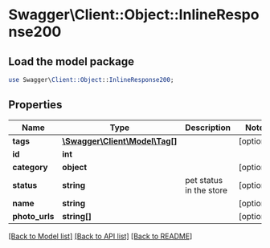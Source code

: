# Swagger\Client::Object::InlineResponse200

## Load the model package
```perl
use Swagger\Client::Object::InlineResponse200;
```

## Properties
Name | Type | Description | Notes
------------ | ------------- | ------------- | -------------
**tags** | [**\Swagger\Client\Model\Tag[]**](Tag.md) |  | [optional] 
**id** | **int** |  | 
**category** | **object** |  | [optional] 
**status** | **string** | pet status in the store | [optional] 
**name** | **string** |  | [optional] 
**photo_urls** | **string[]** |  | [optional] 

[[Back to Model list]](../README.md#documentation-for-models) [[Back to API list]](../README.md#documentation-for-api-endpoints) [[Back to README]](../README.md)


